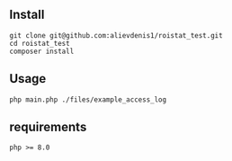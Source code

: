 Install
-
````
git clone git@github.com:alievdenis1/roistat_test.git
cd roistat_test
composer install
````

Usage
-
````
php main.php ./files/example_access_log
````

requirements
-
````
php >= 8.0
````

